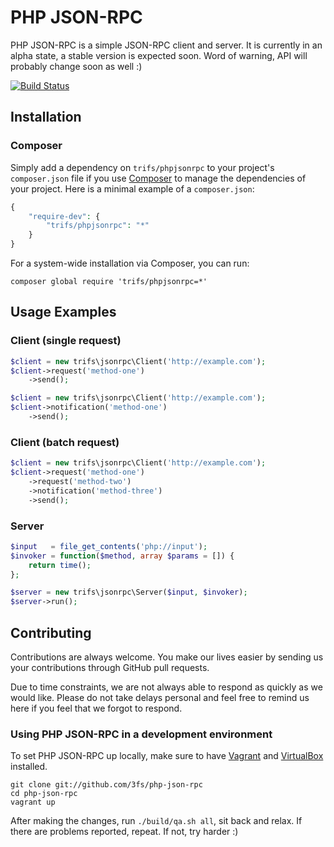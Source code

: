 # PHP JSON-RPC

PHP JSON-RPC is a simple JSON-RPC client and server. It is currently in an alpha state, a stable version is expected soon. Word of warning, API will probably change soon as well :)

[![Build Status](https://travis-ci.org/3fs/php-json-rpc.png?branch=master)](https://travis-ci.org/3fs/php-json-rpc)

## Installation

### Composer

Simply add a dependency on `trifs/phpjsonrpc` to your project's `composer.json` file if you use [Composer](http://getcomposer.org/) to manage the dependencies of your project. Here is a minimal example of a `composer.json`:

```php
{
    "require-dev": {
        "trifs/phpjsonrpc": "*"
    }
}
```

For a system-wide installation via Composer, you can run:

```shell
composer global require 'trifs/phpjsonrpc=*'
```

## Usage Examples

### Client (single request)

```php
$client = new trifs\jsonrpc\Client('http://example.com');
$client->request('method-one')
    ->send();

$client = new trifs\jsonrpc\Client('http://example.com');
$client->notification('method-one')
    ->send();
```

### Client (batch request)

```php
$client = new trifs\jsonrpc\Client('http://example.com');
$client->request('method-one')
    ->request('method-two')
    ->notification('method-three')
    ->send();
```

### Server

```php
$input   = file_get_contents('php://input');
$invoker = function($method, array $params = []) {
    return time();
};

$server = new trifs\jsonrpc\Server($input, $invoker);
$server->run();
```

## Contributing

Contributions are always welcome. You make our lives easier by sending us your contributions through GitHub pull requests.

Due to time constraints, we are not always able to respond as quickly as we would like. Please do not take delays personal and feel free to remind us here if you feel that we forgot to respond.

### Using PHP JSON-RPC in a development environment

To set PHP JSON-RPC up locally, make sure to have [Vagrant](http://vagrantup.com) and [VirtualBox](http://virtualbox.org) installed.

```shell
git clone git://github.com/3fs/php-json-rpc
cd php-json-rpc
vagrant up
```

After making the changes, run `./build/qa.sh all`, sit back and relax. If there are problems reported, repeat. If not, try harder :)
